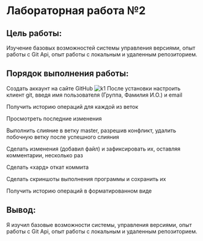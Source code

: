 # Лабораторная работа №2
## Цель работы:
Изучение базовых возможностей системы
управления версиями, опыт работы с Git Api, опыт работы с локальным и
удаленным репозиторием. 
## Порядок выполнения работы:
Создать аккаунт на сайте GitHub
![k1](https://github.com/ReshetnikovDmitrii4918/LR6/tree/otchet/Kartinki/Kartinka1.jpg)
После установки настроить клиент git, введя имя пользователя (Группа, Фамилия И.О.) и email

Получить историю операций для каждой из веток

Просмотреть последние изменения

Выполнить слияние в ветку master, разрешив конфликт, удалить побочную ветку после успешного слияния

Сделать изменения (добавил файл) и зафиксировать их, оставляя комментарии, несколько раз 

Сделать «хард» откат коммита

Сделать скриншоты выполнения программы и сохранить их

Получить историю операций в форматированном виде

## Вывод:
Я изучил базовые возможности системы, управления версиями, опыт работы с Git Api, опыт работы с локальным и
удаленным репозиторием.
